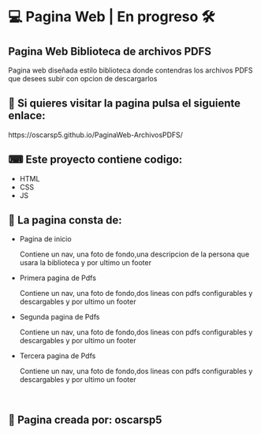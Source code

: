 <h1>💻 Pagina Web   |   En progreso 🛠 </h1>
  <h2>Pagina Web Biblioteca de archivos PDFS</h2>
    Pagina web diseñada estilo biblioteca donde contendras los archivos PDFS que desees subir con opcion de descargarlos 
   <br>
   <h2>📎 Si quieres visitar la pagina pulsa el siguiente enlace:</h2>
   <p>https://oscarsp5.github.io/PaginaWeb-ArchivosPDFS/</p>
   <h2>⌨ Este proyecto contiene codigo:</h2>
      <ul>
  <li>HTML</li>
  <li>CSS</li>
  <li>JS</li>
      </ul>
   <h2>📂 La pagina consta de:</h2>
      <ul>
  <li>Pagina de inicio</li>
  <p>Contiene un nav, una foto de fondo,una descripcion de la persona que usara la biblioteca y por ultimo un footer</p>
  <li>Primera pagina de Pdfs</li>
  <p>Contiene un nav, una foto de fondo,dos lineas con pdfs configurables y descargables y por ultimo un footer</p>
  <li>Segunda pagina de Pdfs</li>
  <p>Contiene un nav, una foto de fondo,dos lineas con pdfs configurables y descargables y por ultimo un footer</p>
  <li>Tercera pagina de Pdfs</li>
  <p>Contiene un nav, una foto de fondo,dos lineas con pdfs configurables y descargables y por ultimo un footer</p>
      </ul>

<br>
<footer>
  
  <h2>👤 Pagina creada por: oscarsp5 </h2>
  
</footer>
<br>
